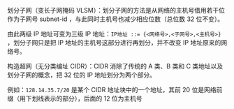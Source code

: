  划分子网（变长子网掩码 VLSM）：划分子网的方法是从网络的主机号借用若干位作为子网号 subnet-id ，与此同时主机号也减少相应位数（总位数 32 位不变）。

由此两级 IP 地址可变为三级 IP 地址：`IP地址 ::= {<网络号>,<子网号>,<主机号>}` ，划分子网只是把 IP 地址的主机号这部分进行再划分，并不改变 IP 地址原来的网络号。



构造超网（无分类编址 CIDR）：CIDR 消除了传统的 A 类、B 类和 C 类地址以及划分子网的概念，把 32 位的 IP 地址划分为两个部分。

例如：`128.14.35.7/20` 是某个 CIDR 地址块中的一个地址，其前 20 位是网络前缀（用下划线表示的部分），后面的 12 位为主机号